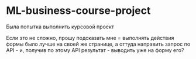 # ML-business-course-project

Была попытка выполнить курсовой проект

Если это не сложно, прошу подсказать мне = выполнять действия формы было лучше на своей же странице, а оттуда направить запрос по API - и,
получив по этому API результат - выводить уже на форму его?
